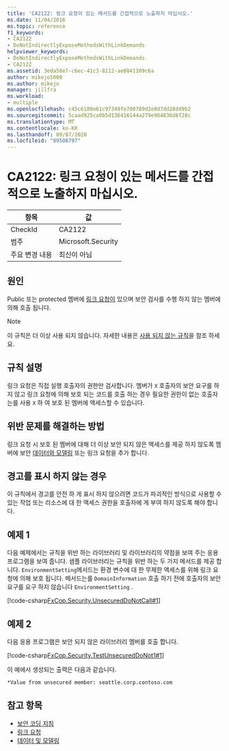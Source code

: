 ```yaml
---
title: 'CA2122: 링크 요청이 있는 메서드를 간접적으로 노출하지 마십시오.'
ms.date: 11/04/2016
ms.topic: reference
f1_keywords:
- CA2122
- DoNotIndirectlyExposeMethodsWithLinkDemands
helpviewer_keywords:
- DoNotIndirectlyExposeMethodsWithLinkDemands
- CA2122
ms.assetid: 3eda58e7-c6ec-41c3-8112-ae0841109c6a
author: mikejo5000
ms.author: mikejo
manager: jillfra
ms.workload:
- multiple
ms.openlocfilehash: c45c6180e61c97349fe700789d2e8d7dd28d49b2
ms.sourcegitcommit: 5caad925ca0b5d136416144a279e984836d8f28c
ms.translationtype: MT
ms.contentlocale: ko-KR
ms.lasthandoff: 09/07/2020
ms.locfileid: "89508797"
---
```

# <a name="ca2122-do-not-indirectly-expose-methods-with-link-demands"></a>CA2122: 링크 요청이 있는 메서드를 간접적으로 노출하지 마십시오.

|항목|값|
|-|-|
|CheckId|CA2122|
|범주|Microsoft.Security|
|주요 변경 내용|최신이 아님|

## <a name="cause"></a>원인
Public 또는 protected 멤버에 [링크 요청이](/dotnet/framework/misc/link-demands) 있으며 보안 검사를 수행 하지 않는 멤버에 의해 호출 됩니다.

> [!NOTE]
> 이 규칙은 더 이상 사용 되지 않습니다. 자세한 내용은 [사용 되지 않는 규칙](fxcop-unported-deprecated-rules.md)을 참조 하세요.

## <a name="rule-description"></a>규칙 설명
링크 요청은 직접 실행 호출자의 권한만 검사합니다. 멤버가 `X` 호출자의 보안 요구를 하지 않고 링크 요청에 의해 보호 되는 코드를 호출 하는 경우 필요한 권한이 없는 호출자는를 사용 `X` 하 여 보호 된 멤버에 액세스할 수 있습니다.

## <a name="how-to-fix-violations"></a>위반 문제를 해결하는 방법
링크 요청 시 보호 된 멤버에 대해 더 이상 보안 되지 않은 액세스를 제공 하지 않도록 멤버에 보안 [데이터와 모델링](/dotnet/framework/data/index) 또는 링크 요청을 추가 합니다.

## <a name="when-to-suppress-warnings"></a>경고를 표시 하지 않는 경우
이 규칙에서 경고를 안전 하 게 표시 하지 않으려면 코드가 파괴적인 방식으로 사용할 수 있는 작업 또는 리소스에 대 한 액세스 권한을 호출자에 게 부여 하지 않도록 해야 합니다.

## <a name="example-1"></a>예제 1
다음 예제에서는 규칙을 위반 하는 라이브러리 및 라이브러리의 약점을 보여 주는 응용 프로그램을 보여 줍니다. 샘플 라이브러리는 규칙을 위반 하는 두 가지 메서드를 제공 합니다. `EnvironmentSetting`메서드는 환경 변수에 대 한 무제한 액세스를 위해 링크 요청에 의해 보호 됩니다. 메서드는를 `DomainInformation` 호출 하기 전에 호출자의 보안 요구를 요구 하지 않습니다 `EnvironmentSetting` .

[!code-csharp[FxCop.Security.UnsecuredDoNotCall#1](../code-quality/codesnippet/CSharp/ca2122-do-not-indirectly-expose-methods-with-link-demands_1.cs)]

## <a name="example-2"></a>예제 2
다음 응용 프로그램은 보안 되지 않은 라이브러리 멤버를 호출 합니다.

[!code-csharp[FxCop.Security.TestUnsecuredDoNot1#1](../code-quality/codesnippet/CSharp/ca2122-do-not-indirectly-expose-methods-with-link-demands_2.cs)]

이 예에서 생성되는 출력은 다음과 같습니다.

```txt
*Value from unsecured member: seattle.corp.contoso.com
```

## <a name="see-also"></a>참고 항목

- [보안 코딩 지침](/dotnet/standard/security/secure-coding-guidelines)
- [링크 요청](/dotnet/framework/misc/link-demands)
- [데이터 및 모델링](/dotnet/framework/data/index)
